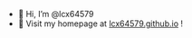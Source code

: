 - 👋 Hi, I’m @lcx64579
- 👀 Visit my homepage at [lcx64579.github.io](https://lcx64579.github.io/) !

<!---
lcx64579/lcx64579 is a ✨ special ✨ repository because its `README.md` (this file) appears on your GitHub profile.
You can click the Preview link to take a look at your changes.
--->

